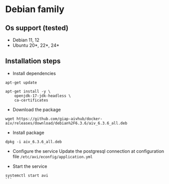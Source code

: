 # Debian family
## Os support (tested)
- Debian 11, 12
- Ubuntu 20*, 22*, 24*

## Installation steps

- Install dependencies
```
apt-get update

apt-get install -y \
    openjdk-17-jdk-headless \
    ca-certificates

```

- Download the package
```
wget https://github.com/giap-aivhub/docker-aiv/releases/download/debian%2F6.3.6/aiv_6.3.6_all.deb
```


- Install package
```
dpkg -i aiv_6.3.6_all.deb
```

- Configure the service
Update the postgresql connection at configuration file `/etc/avi/econfig/application.yml`

- Start the service
````
systemctl start avi
```

